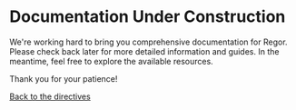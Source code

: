 # Documentation Under Construction

We're working hard to bring you comprehensive documentation for Regor. Please check back later for more detailed information and guides. In the meantime, feel free to explore the available resources.

Thank you for your patience!

[Back to the directives](directives.md)

